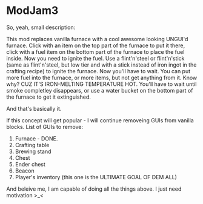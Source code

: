 ModJam3
=======
So, yeah, small description:

This mod replaces vanilla furnace with
a cool awesome looking UNGUI'd furnace.
Click with an item on the top part of the
furnace to put it there, click with a fuel
item on the bottom part of the furnace to
place the fuel inside.
Now you need to ignite the fuel.
Use a flint'n'steel or flint'n'stick
(same as flint'n'steel, but low tier and 
with a stick instead of iron ingot in
the crafting recipe) to ignite the 
furnace. Now you'll have to wait. You can
put more fuel into the furnace, or more items,
but not get anything from it. Know why?
CUZ IT'S IRON-MELTING TEMPERATURE HOT.
You'll have to wait until smoke completley
disappears, or use a water bucket on the
bottom part of the furnace to get it
extinguished.

And that's basically it.

If this concept will get popular -
I will continue removeing GUIs from
vanilla blocks.
List of GUIs to remove:
1. Furnace - DONE.
2. Crafting table
3. Brewing stand
4. Chest
5. Ender chest
6. Beacon
7. Player's inventory (this one is the ULTIMATE GOAL OF DEM ALL)



And beleive me, I am capable of doing all the things above.
I just need motivation >_<